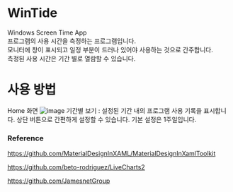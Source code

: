 # WinTide
 Windows Screen Time App<br/>
 프로그램의 사용 시간을 측정하는 프로그램입니다.<br/>
 모니터에 창이 표시되고 일정 부분이 드러나 있어야 사용하는 것으로 간주합니다.<br/>
 측정된 사용 시간은 기간 별로 열람할 수 있습니다.

# 사용 방법
Home 화면
![image](https://github.com/user-attachments/assets/fae7cba3-601b-4c69-be90-f4a24a7c32b0)
기간별 보기 : 설정된 기간 내의 프로그램 사용 기록을 표시합니다. 상단 버튼으로 간편하게 설정할 수 있습니다.
기본 설정은 1주일입니다.


### Reference
https://github.com/MaterialDesignInXAML/MaterialDesignInXamlToolkit

https://github.com/beto-rodriguez/LiveCharts2

https://github.com/JamesnetGroup
